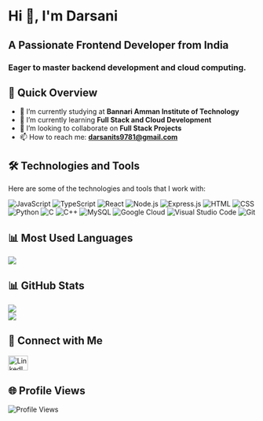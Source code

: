 # Hi 👋, I'm Darsani

## A Passionate Frontend Developer from India

### Eager to master backend development and cloud computing.

## 🚀 Quick Overview

- 🔭 I’m currently studying at **Bannari Amman Institute of Technology**
- 🌱 I’m currently learning **Full Stack and Cloud Development**
- 👯 I’m looking to collaborate on **Full Stack Projects**
- 📫 How to reach me: **darsanits9781@gmail.com**

## 🛠️ Technologies and Tools

Here are some of the technologies and tools that I work with:

![JavaScript](https://img.shields.io/badge/-JavaScript-F7DF1E?style=flat-square&logo=javascript&logoColor=black)
![TypeScript](https://img.shields.io/badge/-TypeScript-007ACC?style=flat-square&logo=typescript&logoColor=white)
![React](https://img.shields.io/badge/-React-61DAFB?style=flat-square&logo=react&logoColor=black)
![Node.js](https://img.shields.io/badge/-Node.js-339933?style=flat-square&logo=node.js&logoColor=black)
![Express.js](https://img.shields.io/badge/-Express.js-000000?style=flat-square&logo=express&logoColor=white)
![HTML](https://img.shields.io/badge/-HTML-E34F26?style=flat-square&logo=html5&logoColor=white)
![CSS](https://img.shields.io/badge/-CSS-1572B6?style=flat-square&logo=css3&logoColor=white)
![Python](https://img.shields.io/badge/-Python-3776AB?style=flat-square&logo=python&logoColor=black)
![C](https://img.shields.io/badge/-C-A8B9CC?style=flat-square&logo=c&logoColor=black)
![C++](https://img.shields.io/badge/-C++-00599C?style=flat-square&logo=c%2B%2B&logoColor=black)
![MySQL](https://img.shields.io/badge/-MySQL-4479A1?style=flat-square&logo=mysql&logoColor=white)
![Google Cloud](https://img.shields.io/badge/-Google_Cloud-4285F4?style=flat-square&logo=google-cloud&logoColor=white)
![Visual Studio Code](https://img.shields.io/badge/-VS_Code-007ACC?style=flat-square&logo=visual-studio-code&logoColor=black)
![Git](https://img.shields.io/badge/-Git-F05032?style=flat-square&logo=git&logoColor=black)


## 📊 Most Used Languages
![](https://github-readme-stats.vercel.app/api/top-langs/?username=darsanits07&theme=gotham&hide_border=false&include_all_commits=true&count_private=true&layout=compact)

## 📊 GitHub Stats
![](https://github-readme-stats.vercel.app/api?username=darsanits07&theme=gotham&hide_border=false&include_all_commits=true&count_private=true)<br/>
![](https://github-readme-streak-stats.herokuapp.com/?user=darsanits07&theme=gotham&hide_border=false)<br/>

## 🤝 Connect with Me
<p align="left">
  <a href="https://www.linkedin.com/in/darsani-t-s-ab987927a/" target="_blank"><img align="center" src="https://raw.githubusercontent.com/rahuldkjain/github-profile-readme-generator/master/src/images/icons/Social/linked-in-alt.svg" alt="LinkedIn" height="30" width="40" /></a>
</p>

## 🌐 Profile Views
![Profile Views](https://komarev.com/ghpvc/?username=darsanits07&color=blueviolet&style=flat-square)
<br clear="both">
